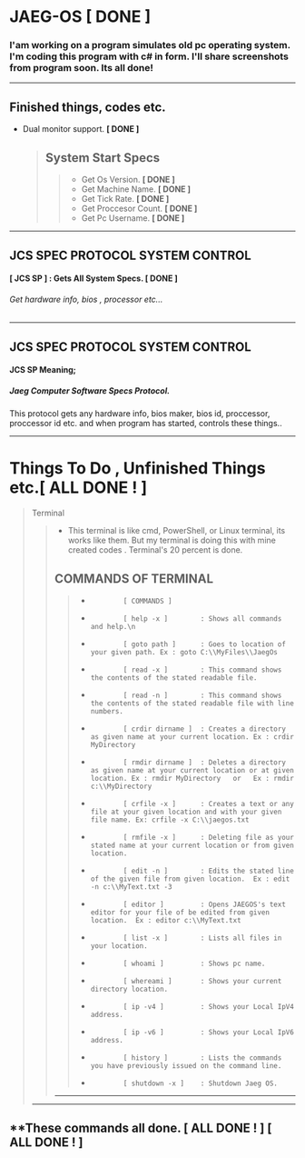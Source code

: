 # JAEG-OS **[ DONE ]**
### I'am working on a program simulates old pc operating system. I'm coding this program with c# in form. I'll share screenshots from program soon. Its all done!
---

## Finished things, codes etc.
 
+ Dual monitor support.  **[ DONE ]**
  
     > ## System Start Specs                                     
     >> - Get Os Version. **[ DONE ]**
     >> - Get Machine Name. **[ DONE ]**
     >> - Get Tick Rate. **[ DONE ]**
     >> - Get Proccesor Count. **[ DONE ]**
     >> - Get Pc Username. **[ DONE ]** 
     >   
---

## JCS SPEC PROTOCOL SYSTEM CONTROL 
                                                                          
#### [ JCS SP ] : Gets All System Specs. **[ DONE ]**
######  Get hardware info, bios , processor etc... 
---                                                                   
## JCS SPEC PROTOCOL SYSTEM CONTROL
#### JCS SP Meaning;
##### Jaeg Computer Software Specs Protocol.

This protocol gets any hardware info, bios maker, bios id, proccessor, proccessor id etc. and when program has started, controls these things..

---

# Things To Do , Unfinished Things etc.**[ ALL DONE ! ]**

> Terminal
>> + This terminal is like cmd, PowerShell, or Linux terminal, its works like them.
>> But my terminal is doing this with mine created codes . Terminal's 20 percent is done.
>> ## COMMANDS OF TERMINAL
>>>*             [ COMMANDS ] 
>>>*             [ help -x ]        : Shows all commands and help.\n 
>>>*             [ goto path ]      : Goes to location of your given path. Ex : goto C:\\MyFiles\\JaegOs  
>>>*             [ read -x ]        : This command shows the contents of the stated readable file.  
>>>*             [ read -n ]        : This command shows the contents of the stated readable file with line numbers.  
>>>*             [ crdir dirname ]  : Creates a directory as given name at your current location. Ex : crdir MyDirectory  
>>>*             [ rmdir dirname ]  : Deletes a directory as given name at your current location or at given location. Ex : rmdir MyDirectory   or   Ex : rmdir c:\\MyDirectory  
>>>*             [ crfile -x ]      : Creates a text or any file at your given location and with your given file name. Ex: crfile -x C:\\jaegos.txt  
>>>*             [ rmfile -x ]      : Deleting file as your stated name at your current location or from given location. 
>>>*             [ edit -n ]        : Edits the stated line of the given file from given location.  Ex : edit -n c:\\MyText.txt -3 
>>>*             [ editor ]         : Opens JAEGOS's text editor for your file of be edited from given location.  Ex : editor c:\\MyText.txt 
>>>*             [ list -x ]        : Lists all files in your location. 
>>>*             [ whoami ]         : Shows pc name. 
>>>*             [ whereami ]       : Shows your current directory location. 
>>>*             [ ip -v4 ]         : Shows your Local IpV4 address. 
>>>*             [ ip -v6 ]         : Shows your Local IpV6 address. 
>>>*             [ history ]        : Lists the commands you have previously issued on the command line. 
>>>*             [ shutdown -x ]    : Shutdown Jaeg OS. 
>> ---
> --- 
**These commands all done. **[ ALL DONE ! ]**
**[ ALL DONE ! ]**
---

                     
